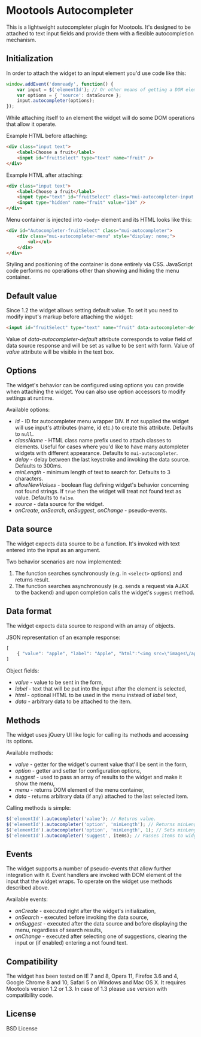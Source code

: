 Mootools Autocompleter
=

This is a lightweight autocompleter plugin for Mootools. It's designed to be attached to text input fields and provide them with a flexible autocompletion mechanism.

Initialization
-
In order to attach the widget to an input element you'd use code like this:

```javascript
window.addEvent('domready', function() {
    var input = $('elementId'); // Or other means of getting a DOM element.
    var options = { 'source': dataSource };
    input.autocompleter(options);
});
```

While attaching itself to an element the widget will do some DOM operations that allow it operate.

Example HTML before attaching:

```html
<div class="input text">
    <label>Choose a fruit</label>
    <input id="fruitSelect" type="text" name="fruit" />
</div>
```

Example HTML after attaching:

```html
<div class="input text">
    <label>Choose a fruit</label>
    <input type="text" id="fruitSelect" class="mui-autocompleter-input " autocomplete="off" />
    <input type="hidden" name="fruit" value="134" />
</div>
```

Menu container is injected into `<body>` element and its HTML looks like this:

```html
<div id="Autocompleter-fruitSelect" class="mui-autocompleter">
    <div class="mui-autocompleter-menu" style="display: none;">
        <ul></ul>
    </div>
</div>
```

Styling and positioning of the container is done entirely via CSS. JavaScript code performs no operations other than showing and hiding the menu container.

Default value
-
Since 1.2 the widget allows setting default value. To set it you need to modify input's markup before attaching the widget:

```html
<input id="fruitSelect" type="text" name="fruit" data-autocompleter-default="<value>" value="<label>" />
```

Value of _data-autocompleter-default_ attribute corresponds to _value_ field of data source response and will be set as vallue to be sent with form. Value of _value_ attribute will be visible in the text box.

Options
-
The widget's behavior can be configured using options you can provide when attaching the widget. You can also use option accessors to modify settings at runtime.

Available options:

* _id_ - ID for autocompleter menu wrapper DIV. If not supplied the widget will use input's attributes (name, id etc.) to create this attribute. Defaults to `null`.
* _className_ - HTML class name prefix used to attach classes to elements. Useful for cases where you'd like to have many autompleter widgets with different appearance. Defaults to  `mui-autocompleter`.
* _delay_ - delay between the last keystroke and invoking the data source. Defaults to 300ms.
* _minLength_ - minimum length of text to search for. Defaults to 3 characters.
* _allowNewValues_ - boolean flag defining widget's behavior concerning not found strings. If `true` then the widget will treat not found text as value. Defaults to `false`.
* _source_ - data source for the widget.
* _onCreate_, _onSearch_, _onSuggest_, _onChange_ - pseudo-events.

Data source
-
The widget expects data source to be a function. It's invoked with text entered into the input as an argument.

Two behavior scenarios are now implemented:

1. The function searches synchronously (e.g. in `<select>` options) and returns result.
1. The function searches asynchronously (e.g. sends a request via AJAX to the backend) and upon completion calls the widget's `suggest` method.

Data format
-
The widget expects data source to respond with an array of objects.

JSON representation of an example response:

```javascript
[
	{ "value": "apple", "label": "Apple", "html":"<img src=\"images\/apple.png\" \/><span>Apple<\/span>", "data": "arbitrary data to be attached to the item" }
]
```

Object fields:

* _value_ - value to be sent in the form,
* _label_ - text that will be put into the input after the element is selected,
* _html_ - optional HTML to be used in the menu instead of _label_ text,
* _data_ - arbitrary data to be attached to the item.

Methods
-
The widget uses jQuery UI like logic for calling its methods and accessing its options.

Available methods:

* _value_ - getter for the widget's current value that'll be sent in the form,
* _option_ - getter and setter for configuration options,
* _suggest_ - used to pass an array of results to the widget and make it show the menu,
* _menu_ - returns DOM element of the menu container,
* _data_ - returns arbitrary data (if any) attached to the last selected item.

Calling methods is simple:

```javascript
$('elementId').autocompleter('value'); // Returns value.
$('elementId').autocompleter('option', 'minLength'); // Returns minLength option.
$('elementId').autocompleter('option', 'minLength', 1); // Sets minLength option.
$('elementId').autocompleter('suggest', items); // Passes items to widget to show it in menu.
```

Events
-
The widget supports a number of pseudo-events that allow further integration with it. Event handlers are invoked with DOM element of the input that the widget wraps. To operate on the widget use methods described above.

Available events:

* _onCreate_ - executed right after the widget's initialization,
* _onSearch_ - executed before invoking the data source,
* _onSuggest_ - executed after the data source and bofore displaying the menu, regardless of search results,
* _onChange_ - executed after selecting one of suggestions, clearing the input or (if enabled) entering a not found text.

Compatibility
-
The widget has been tested on IE 7 and 8, Opera 11, Firefox 3.6 and 4, Google Chrome 8 and 10, Safari 5 on Windows and Mac OS X. It requires Mootools version 1.2 or 1.3. In case of 1.3 please use version with compatibility code.

License
-
BSD License